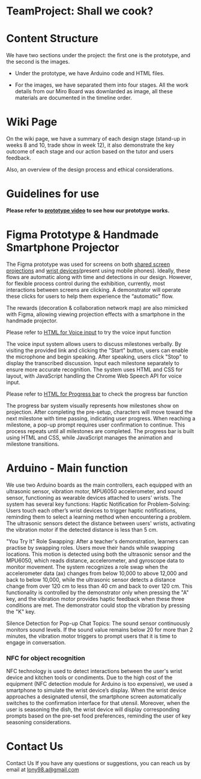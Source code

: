 # TeamProject: Shall we cook?

# Content Structure
We have two sections under the project: the first one is the prototype, and the second is the images.

* Under the prototype, we have Arduino code and HTML files.

* For the images, we have separated them into four stages. All the work details from our Miro Board was downlarded as image, all these materials are documented in the timeline order.

# Wiki Page
On the wiki page, we have a summary of each design stage (stand-up in weeks 8 and 10, trade show in week 12), it also demonstrate the key outcome of each stage and our action based on the tutor and users feedback. 

Also, an overview of the design process and ethical considerations.

# Guidelines for use
**Please refer to [prototype video](https://youtu.be/z_AU-Dssteg?si=0W-s1Vil3uGfOGYu) to see how our prototype works.**

# Figma Prototype & Handmade Smartphone Projector

The Figma prototype was used for screens on both [shared screen projections](https://www.figma.com/proto/X5FIVdsP2S1bFrMx241lQ5/DECO3500-Progress-UI---Final-ver?page-id=0%3A1&node-id=2346-28127&node-type=canvas&viewport=275%2C179%2C0.06&t=uFzhnjl240XGxJ4u-1&scaling=contain&content-scaling=fixed&starting-point-node-id=2346%3A28127) and [wrist devices](https://www.figma.com/proto/X5FIVdsP2S1bFrMx241lQ5/DECO3500-Progress-UI---Final-ver?page-id=2001%3A33042&node-id=2001-33126&node-type=canvas&viewport=350%2C179%2C0.1&t=2iDlnNfuYctNtXDj-1&scaling=scale-down&content-scaling=fixed&starting-point-node-id=2001%3A33126)(present using mobile phones). Ideally, these flows are automatic along with time and detections in our design. However, for flexible process control during the exhibition, currently, most interactions between screens are clicking. A demonstrator will operate these clicks for users to help them experience the “automatic” flow.

The rewards (decoration & collaboration network map) are also mimicked with Figma, allowing viewing projection effects with a smartphone in the handmade projector. 


Please refer to [HTML for Voice input](https://lightskyblue.github.io/ShallWeCook/voice.html) to try the voice input function

The voice input system allows users to discuss milestones verbally. By visiting the provided link and clicking the "Start" button, users can enable the microphone and begin speaking. After speaking, users click "Stop" to display the transcribed discussion. Input each milestone separately to ensure more accurate recognition. The system uses HTML and CSS for layout, with JavaScript handling the Chrome Web Speech API for voice input.


Please refer to [HTML for Progress bar](https://lightskyblue.github.io/ShallWeCook/progress_bar.html) to check the progress bar function

The progress bar system visually represents how milestones show on projection. After completing the pre-setup, characters will move toward the next milestone with time passing, indicating user progress. When reaching a milestone, a pop-up prompt requires user confirmation to continue. This process repeats until all milestones are completed. The progress bar is built using HTML and CSS, while JavaScript manages the animation and milestone transitions.


# Arduino - Main function 
We use two Arduino boards as the main controllers, each equipped with an ultrasonic sensor, vibration motor, MPU6050 accelerometer, and sound sensor, functioning as wearable devices attached to users' wrists. The system has several key functions:
Haptic Notification for Problem-Solving: Users touch each other’s wrist devices to trigger haptic notifications, reminding them to select a learning method when encountering a problem. The ultrasonic sensors detect the distance between users' wrists, activating the vibration motor if the detected distance is less than 5 cm.

"You Try It" Role Swapping: After a teacher's demonstration, learners can practise by swapping roles. Users move their hands while swapping locations. This motion is detected using both the ultrasonic sensor and the MPU6050, which reads distance, accelerometer, and gyroscope data to monitor movement. The system recognizes a role swap when the accelerometer data (ax) changes from below 10,000 to above 12,000 and back to below 10,000, while the ultrasonic sensor detects a distance change from over 120 cm to less than 40 cm and back to over 120 cm. This functionality is controlled by the demonstrator only when pressing the "A" key, and the vibration motor provides haptic feedback when these three conditions are met. The demonstrator could stop the vibration by pressing the "K" key.

Silence Detection for Pop-up Chat Topics: The sound sensor continuously monitors sound levels. If the sound value remains below 20 for more than 2 minutes, the vibration motor triggers to prompt users that it is time to engage in conversation.

### NFC for object recognition ###
NFC technology is used to detect interactions between the user's wrist device and kitchen tools or condiments. Due to the high cost of the equipment (NFC detection module for Arduino is too expensive), we used a smartphone to simulate the wrist device’s display. When the wrist device approaches a designated utensil, the smartphone screen automatically switches to the confirmation interface for that utensil. Moreover, when the user is seasoning the dish, the wrist device will display corresponding prompts based on the pre-set food preferences, reminding the user of key seasoning considerations. 

# Contact Us
Contact Us
If you have any questions or suggestions, you can reach us by email at lony98.a@gmail.com

